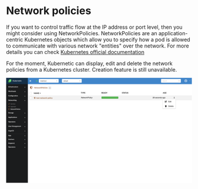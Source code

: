 # Network policies

If you want to control traffic flow at the IP address or port level, then you might consider using NetworkPolicies. NetworkPolicies are an application-centric Kubernetes objects which allow you to specify how a pod is allowed to communicate with various network "entities" over the network. For more details you can check [Kubernetes official documentation](https://kubernetes.io/docs/concepts/services-networking/network-policies/)

For the moment, Kubernetic can display, edit and delete the network policies from a Kubernetes cluster. Creation feature is still unavailable.

![](../images/networkpolicy.png)

